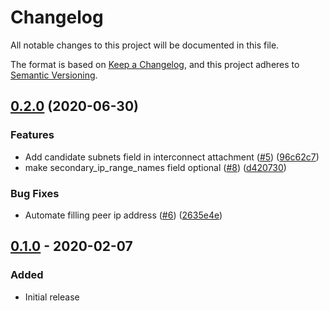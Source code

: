 # Changelog

All notable changes to this project will be documented in this file.

The format is based on
[Keep a Changelog](https://keepachangelog.com/en/1.0.0/),
and this project adheres to
[Semantic Versioning](https://semver.org/spec/v2.0.0.html).

## [0.2.0](https://www.github.com/terraform-google-modules/terraform-google-cloud-router/compare/v0.1.0...v0.2.0) (2020-06-30)


### Features

* Add candidate subnets field in interconnect attachment ([#5](https://www.github.com/terraform-google-modules/terraform-google-cloud-router/issues/5)) ([96c62c7](https://www.github.com/terraform-google-modules/terraform-google-cloud-router/commit/96c62c7b3332a88f1ab82efd7df1b6463a6275d4))
* make secondary_ip_range_names field optional ([#8](https://www.github.com/terraform-google-modules/terraform-google-cloud-router/issues/8)) ([d420730](https://www.github.com/terraform-google-modules/terraform-google-cloud-router/commit/d420730e068110658deef8df99075e40c4ed6357))


### Bug Fixes

* Automate filling peer ip address ([#6](https://www.github.com/terraform-google-modules/terraform-google-cloud-router/issues/6)) ([2635e4e](https://www.github.com/terraform-google-modules/terraform-google-cloud-router/commit/2635e4e92d375217ab90148c8b4b5c88bed23155))

## [0.1.0] - 2020-02-07

### Added

- Initial release

[Unreleased]: https://github.com/terraform-google-modules/terraform-google-cloud-router/compare/v0.1.0...HEAD
[0.1.0]: https://github.com/terraform-google-modules/terraform-google-cloud-router/releases/tag/v0.1.0
